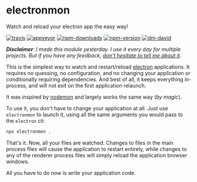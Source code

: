 # electronmon

Watch and reload your electron app the easy way!

[![travis][travis.svg]][travis.link]
[![appveyor][appveyor.svg]][appveyor.link]
[![npm-downloads][npm-downloads.svg]][npm.link]
[![npm-version][npm-version.svg]][npm.link]
[![dm-david][dm-david.svg]][dm-david.link]

[travis.svg]: https://travis-ci.com/catdad/electronmon.svg?branch=master
[travis.link]: https://travis-ci.com/catdad/electronmon
[appveyor.svg]: https://ci.appveyor.com/api/projects/status/github/catdad/electronmon?branch=master&svg=true
[appveyor.link]: https://ci.appveyor.com/project/catdad/electronmon
[npm-downloads.svg]: https://img.shields.io/npm/dm/electronmon.svg
[npm.link]: https://www.npmjs.com/package/electronmon
[npm-version.svg]: https://img.shields.io/npm/v/electronmon.svg
[dm-david.svg]: https://david-dm.org/catdad/electronmon.svg
[dm-david.link]: https://david-dm.org/catdad/electronmon

_**Disclaimer**: I made this module yesterday. I use it every day for multiple projects. But if you have any feedback, [don't hesitate to tell me about it](https://github.com/catdad/electronmon/issues/new)._

This is the simplest way to watch and restart/reload [electron](https://github.com/electron/electron) applications. It requires no quessing, no configuration, and no changing your application or conditionally requiring dependencies. And best of all, it keeps everything in-process, and will not exit on the first application relaunch.

It was inspired by [nodemon](https://github.com/remy/nodemon) and largely works the same way (_by magic_).

To use it, you don't have to change your application at all. Just use `electronmon` to launch it, using all the same arguments you would pass to the `electron` cli:

```bash
npx electronmon .
```

That's it. Now, all your files are watched. Changes to files in the main process files will cause the application to restart entirely, while changes to any of the renderer process files will simply reload the application browser windows.

All you have to do now is write your application code.
